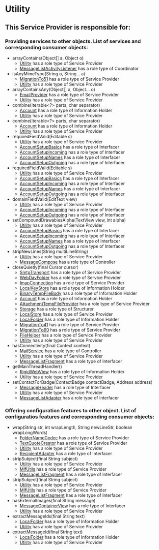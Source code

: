 # Utility
## This Service Provider is responsible for:
### Providing services to other objects. List of services and corresponding consumer objects: 
* arrayContains(Object[] a, Object o)
	* [Utility](../ServiceProviders/Utility.md) has a role type of Service Provider
	* [MessageListActivityListener](../Coordinators/MessageListActivityListener.md) has a role type of Coordinator
* isAnyMimeType(String o, String... a)
	* [MigrationTo51](../ServiceProviders/MigrationTo51.md) has a role type of Service Provider
	* [Utility](../ServiceProviders/Utility.md) has a role type of Service Provider
* arrayContainsAny(Object[] a, Object... o)
	* [EmailProvider](../ServiceProviders/EmailProvider.md) has a role type of Service Provider
	* [Utility](../ServiceProviders/Utility.md) has a role type of Service Provider
* combine(Iterable<?> parts, char separator)
	* [Account](../InformationHolders/Account.md) has a role type of Information Holder
	* [Utility](../ServiceProviders/Utility.md) has a role type of Service Provider
* combine(Iterable<?> parts, char separator)
	* [Account](../InformationHolders/Account.md) has a role type of Information Holder
	* [Utility](../ServiceProviders/Utility.md) has a role type of Service Provider
* requiredFieldValid(Editable s)
	* [Utility](../ServiceProviders/Utility.md) has a role type of Service Provider
	* [AccountSetupBasics](../Interfacers/AccountSetupBasics.md) has a role type of Interfacer
	* [AccountSetupIncoming](../Interfacers/AccountSetupIncoming.md) has a role type of Interfacer
	* [AccountSetupNames](../Interfacers/AccountSetupNames.md) has a role type of Interfacer
	* [AccountSetupOutgoing](../Interfacers/AccountSetupOutgoing.md) has a role type of Interfacer
* requiredFieldValid(Editable s)
	* [Utility](../ServiceProviders/Utility.md) has a role type of Service Provider
	* [AccountSetupBasics](../Interfacers/AccountSetupBasics.md) has a role type of Interfacer
	* [AccountSetupIncoming](../Interfacers/AccountSetupIncoming.md) has a role type of Interfacer
	* [AccountSetupNames](../Interfacers/AccountSetupNames.md) has a role type of Interfacer
	* [AccountSetupOutgoing](../Interfacers/AccountSetupOutgoing.md) has a role type of Interfacer
* domainFieldValid(EditText view)
	* [Utility](../ServiceProviders/Utility.md) has a role type of Service Provider
	* [AccountSetupIncoming](../Interfacers/AccountSetupIncoming.md) has a role type of Interfacer
	* [AccountSetupOutgoing](../Interfacers/AccountSetupOutgoing.md) has a role type of Interfacer
* setCompoundDrawablesAlpha(TextView view, int alpha)
	* [Utility](../ServiceProviders/Utility.md) has a role type of Service Provider
	* [AccountSetupBasics](../Interfacers/AccountSetupBasics.md) has a role type of Interfacer
	* [AccountSetupIncoming](../Interfacers/AccountSetupIncoming.md) has a role type of Interfacer
	* [AccountSetupNames](../Interfacers/AccountSetupNames.md) has a role type of Interfacer
	* [AccountSetupOutgoing](../Interfacers/AccountSetupOutgoing.md) has a role type of Interfacer
* stripNewLines(String multiLineString)
	* [Utility](../ServiceProviders/Utility.md) has a role type of Service Provider
	* [MessageCompose](../Controllers/MessageCompose.md) has a role type of Controller
* closeQuietly(final Cursor cursor)
	* [SmtpTransport](../ServiceProviders/SmtpTransport.md) has a role type of Service Provider
	* [WebDavFolder](../ServiceProviders/WebDavFolder.md) has a role type of Service Provider
	* [ImapConnection](../ServiceProviders/ImapConnection.md) has a role type of Service Provider
	* [LocalKeyStore](../InformationHolders/LocalKeyStore.md) has a role type of Information Holder
	* [BinaryTempFileBody](../InformationHolders/BinaryTempFileBody.md) has a role type of Information Holder
	* [Account](../InformationHolders/Account.md) has a role type of Information Holder
	* [AttachmentTempFileProvider](../ServiceProviders/AttachmentTempFileProvider.md) has a role type of Service Provider
	* [Storage](../Structurers/Storage.md) has a role type of Structurer
	* [LocalStore](../ServiceProviders/LocalStore.md) has a role type of Service Provider
	* [LocalFolder](../InformationHolders/LocalFolder.md) has a role type of Information Holder
	* [MigrationTo41](../ServiceProviders/MigrationTo41.md) has a role type of Service Provider
	* [MigrationTo60](../ServiceProviders/MigrationTo60.md) has a role type of Service Provider
	* [FileHelper](../ServiceProviders/FileHelper.md) has a role type of Service Provider
	* [Utility](../ServiceProviders/Utility.md) has a role type of Service Provider
* hasConnectivity(final Context context)
	* [MailService](../Controllers/MailService.md) has a role type of Controller
	* [Utility](../ServiceProviders/Utility.md) has a role type of Service Provider
	* [MessageListFragment](../Interfacers/MessageListFragment.md) has a role type of Interfacer
* getMainThreadHandler()
	* [RigidWebView](../InformationHolders/RigidWebView.md) has a role type of Information Holder
	* [Utility](../ServiceProviders/Utility.md) has a role type of Service Provider
* setContactForBadge(ContactBadge contactBadge,
                                          Address address)
	* [MessageHeader](../Interfacers/MessageHeader.md) has a role type of Interfacer
	* [Utility](../ServiceProviders/Utility.md) has a role type of Service Provider
	* [MessageListAdapter](../Interfacers/MessageListAdapter.md) has a role type of Interfacer
### Offering configuration features to other object. List of configuratios features and corresponding consumer objects: 
* wrap(String str, int wrapLength, String newLineStr, boolean wrapLongWords)
	* [FolderNameCodec](../ServiceProviders/FolderNameCodec.md) has a role type of Service Provider
	* [TextQuoteCreator](../ServiceProviders/TextQuoteCreator.md) has a role type of Service Provider
	* [Utility](../ServiceProviders/Utility.md) has a role type of Service Provider
	* [RecipientAdapter](../Interfacers/RecipientAdapter.md) has a role type of Interfacer
* stripSubject(final String subject)
	* [Utility](../ServiceProviders/Utility.md) has a role type of Service Provider
	* [MlfUtils](../ServiceProviders/MlfUtils.md) has a role type of Service Provider
	* [MessageListFragment](../Interfacers/MessageListFragment.md) has a role type of Interfacer
* stripSubject(final String subject)
	* [Utility](../ServiceProviders/Utility.md) has a role type of Service Provider
	* [MlfUtils](../ServiceProviders/MlfUtils.md) has a role type of Service Provider
	* [MessageListFragment](../Interfacers/MessageListFragment.md) has a role type of Interfacer
* hasExternalImages(final String message)
	* [MessageContainerView](../Interfacers/MessageContainerView.md) has a role type of Interfacer
	* [Utility](../ServiceProviders/Utility.md) has a role type of Service Provider
* extractMessageIds(final String text)
	* [LocalFolder](../InformationHolders/LocalFolder.md) has a role type of Information Holder
	* [Utility](../ServiceProviders/Utility.md) has a role type of Service Provider
* extractMessageId(final String text)
	* [LocalFolder](../InformationHolders/LocalFolder.md) has a role type of Information Holder
	* [Utility](../ServiceProviders/Utility.md) has a role type of Service Provider
